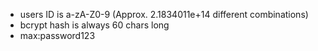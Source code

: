 - users ID is a-zA-Z0-9 (Approx. 2.1834011e+14 different combinations)
- bcrypt hash is always 60 chars long
- max:password123